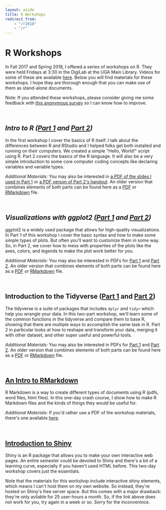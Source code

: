 ```yaml
---
layout: aside
title: R Workshops
redirect_from: 
    - "/r2018"
    - "/r"
---
```


# R Workshops

In Fall 2017 and Spring 2018, I offered a series of workshops on R. They were held Fridays at 3:30 in the DigiLab at the UGA Main Library. Videos for some of these are available [here](https://digilabuga.github.io/Resources/VideoTutorials.html). Below you will find materials for these workshops. I hope they are thorough enough that you can make use of them as stand-alone documents. 

Note: If you attended these workshops, please consider giving me some feedback with [this anonymous survey](/survey) so I can know how to improve. 

<br/>

## *Intro to R ([Part 1](/downloads/180119-intro-to-r-part1) and [Part 2]((/downloads/180126-intro-to-r-part2)))*

In the first workshop I cover the basics of R itself. I talk about the differences between R and RStudio and I helped folks get both installed and running on their computers. We created a simple "Hello, World!" script using R. Part 2 covers the basics of the R language. It will also be a very simple introduction to some core computer coding concepts like declaring variables and variable types.

*Additional Materials:* You may also be interested in [a PDF of the slides I used in Part 1](/downloads/180119-intro-to-r-part1.pdf) or [a PDF verson of Part 2's handout](/downloads/180126-intro-to-r-part2.pdf). An older version that combines elements of both parts can be found here as a [PDF](/downloads/170912-intro-to-r-handout.pdf) or [RMarkdown](/downloads/170913-intro_to_R.html) file.

<br/>

## *Visualizations with ggplot2 ([Part 1](/downloads/180216-ggplot2-part1) and [Part 2](/downloads/180223-ggplot2-part2.pdf))*

ggplot2 is a widely used package that allows for high-quality visualizations. In Part 1 of this workshop I cover the basic syntax and how to make some simple types of plots. But often you'll want to customize them in some way. So, in Part 2, we cover how to mess with properties of the plots like the axes, colors, and legends to make the plot work better for you.

*Additional Materials:* You may also be interested in PDFs for [Part 1](/downloads/180216-ggplot2-part1.pdf) and [Part 2](/downloads/180223-ggplot2-part2.pdf). An older version that combines elements of both parts can be found here as a [PDF](/downloads/171012-ggplot2_handout.pdf) or [RMarkdown](/downloads/171012-ggplot2.html) file.

<br/>

## Introduction to the Tidyverse ([Part 1](/downloads/180302-tidyverse_part1.html) and [Part 2](/downloads/180323-tidyverse_II.html))

The tidyverse is a suite of packages that includes `dplyr` and `tidyr` which help you wrangle your data. In this two-part workshop, we'll learn some of the common functions in the tidyverse and compare them to base R, showing that there are multiple ways to accomplish the same task in R. Part 2 in particular looks at how to reshape and transform your data, merging it with other dataset, and other super useful and powerful tools.

*Additional Materials:* You may also be interested in PDFs for [Part 1](/downloads/180302-tidyverse_part1.pdf) and [Part 2](/downloads/180323-tidyverse_II.pdf). An older version that combines elements of both parts can be found here as a [PDF](/downloads/171110-tidyverse_handout.pdf) or [RMarkdown](/downloads/171110-tidyverse.html) file.

<br/>

## [An Intro to RMarkdown](/downloads/180309-rmarkdown.html)

R Markdown is a way to create different types of documents using R (pdfs, word files, html files). In this one-day crash course, I show how to make R Markdown files and the kinds of things they would be useful for.

*Additional Materials:* If you'd rather use a PDF of the workshop materials, there's one available [here](/downloads/180309-rmarkdown.pdf). 

<br/>

## [Introduction to Shiny](https://joeystanley.shinyapps.io/intro_to_shiny/)

Shiny is an R package that allows you to make your own interactive web pages. An entire semester could be devoted to Shiny and there's a bit of a learning curve, especially if you haven't used HTML before. This two-day workshop covers just the essentials.

Note that the materials for this workshop include interactive shiny elements, which means I can't host them on my own website. So instead, they're hosted on Shiny's free server space. But this comes with a major drawback: they're only avilable for 25 user-hours a month. So, if the link above does not work for you, try again in a week or so. Sorry for the inconvenince.

<!--
*Special topics: Regression and mixed-effects modeling* (April 6): In more and more fields, quantitative analysis is the norm. I can't begin to cover everything about fitting statistical models to your data, but I'll cover some introductory concepts to hopefully guide you in the right direction for further study.

*Special topics: Network analysis* (April 13): Network analysis is a fascinating field on its own, and learning to create and analyze visualizations of network data can be helpful for some studies. This workshop will cover some basic visualizations and statistical analysis of network data.  

*Special topics: Working with text* (April 20): Most topics in this series have covered numbers and how to work with them. In this final presentation, I introduce the `stringr` package (part of the Tidyverse suite), and how you can use it to your advantage when working with text in R. 

*Visualization III: Advanced topics in ggplot2* (TBD): In this workshop we go beyond the simple customization techniques and move on to modifying many other aspects of the plot. Time permitting, I'll show how to create your own themes so that they match your powerpoint themes to create a more appealing presentation.
-->

